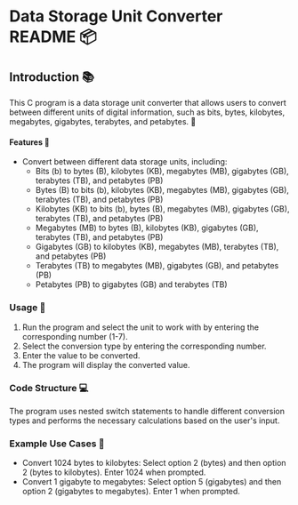 # Data Storage Unit Converter README 📦

## Introduction 📚

This C program is a data storage unit converter that allows users to convert between different units of digital information, such as bits, bytes, kilobytes, megabytes, gigabytes, terabytes, and petabytes. 🤔

#### Features 🌟

- Convert between different data storage units, including:
    - Bits (b) to bytes (B), kilobytes (KB), megabytes (MB), gigabytes (GB), terabytes (TB), and petabytes (PB)
    - Bytes (B) to bits (b), kilobytes (KB), megabytes (MB), gigabytes (GB), terabytes (TB), and petabytes (PB)
    - Kilobytes (KB) to bits (b), bytes (B), megabytes (MB), gigabytes (GB), terabytes (TB), and petabytes (PB)
    - Megabytes (MB) to bytes (B), kilobytes (KB), gigabytes (GB), terabytes (TB), and petabytes (PB)
    - Gigabytes (GB) to kilobytes (KB), megabytes (MB), terabytes (TB), and petabytes (PB)
    - Terabytes (TB) to megabytes (MB), gigabytes (GB), and petabytes (PB)
    - Petabytes (PB) to gigabytes (GB) and terabytes (TB)

### Usage 🤔

1. Run the program and select the unit to work with by entering the corresponding number (1-7).
2. Select the conversion type by entering the corresponding number.
3. Enter the value to be converted.
4. The program will display the converted value.

### Code Structure 💻

The program uses nested switch statements to handle different conversion types and performs the necessary calculations based on the user's input.

### Example Use Cases 📝

- Convert 1024 bytes to kilobytes: Select option 2 (bytes) and then option 2 (bytes to kilobytes). Enter 1024 when prompted.
- Convert 1 gigabyte to megabytes: Select option 5 (gigabytes) and then option 2 (gigabytes to megabytes). Enter 1 when prompted.

